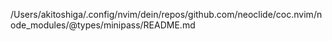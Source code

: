 /Users/akitoshiga/.config/nvim/dein/repos/github.com/neoclide/coc.nvim/node_modules/@types/minipass/README.md